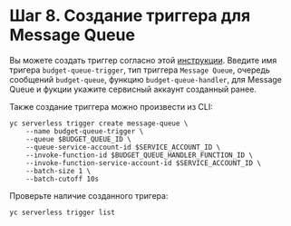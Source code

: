 # Шаг 8. Создание триггера для Message Queue

Вы можете создать триггер согласно этой [инструкции](https://cloud.yandex.ru/docs/functions/operations/trigger/ymq-trigger-create). Введите имя тригера `budget-queue-trigger`, тип триггера `Message Queue`, очередь сообщений `budget-queue`, функцию `budget-queue-handler`, для Message Queue и фукции укажите сервисный аккаунт созданный ранее.

Также создание триггера можно произвести из CLI:

    yc serverless trigger create message-queue \
        --name budget-queue-trigger \
        --queue $BUDGET_QUEUE_ID \
        --queue-service-account-id $SERVICE_ACCOUNT_ID \
        --invoke-function-id $BUDGET_QUEUE_HANDLER_FUNCTION_ID \
        --invoke-function-service-account-id $SERVICE_ACCOUNT_ID \
        --batch-size 1 \
        --batch-cutoff 10s

Проверьте наличие созданного тригера:

    yc serverless trigger list